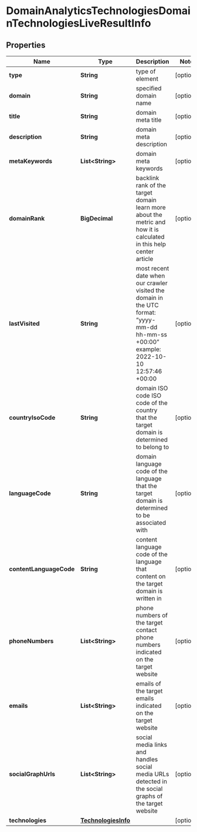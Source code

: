 

# DomainAnalyticsTechnologiesDomainTechnologiesLiveResultInfo


## Properties

| Name | Type | Description | Notes |
|------------ | ------------- | ------------- | -------------|
|**type** | **String** | type of element |  [optional] |
|**domain** | **String** | specified domain name |  [optional] |
|**title** | **String** | domain meta title |  [optional] |
|**description** | **String** | domain meta description |  [optional] |
|**metaKeywords** | **List&lt;String&gt;** | domain meta keywords |  [optional] |
|**domainRank** | **BigDecimal** | backlink rank of the target domain learn more about the metric and how it is calculated in this help center article |  [optional] |
|**lastVisited** | **String** | most recent date when our crawler visited the domain in the UTC format: “yyyy-mm-dd hh-mm-ss +00:00” example: 2022-10-10 12:57:46 +00:00 |  [optional] |
|**countryIsoCode** | **String** | domain ISO code ISO code of the country that the target domain is determined to belong to |  [optional] |
|**languageCode** | **String** | domain language code of the language that the target domain is determined to be associated with |  [optional] |
|**contentLanguageCode** | **String** | content language code of the language that content on the target domain is written in |  [optional] |
|**phoneNumbers** | **List&lt;String&gt;** | phone numbers of the target contact phone numbers indicated on the target website |  [optional] |
|**emails** | **List&lt;String&gt;** | emails of the target emails indicated on the target website |  [optional] |
|**socialGraphUrls** | **List&lt;String&gt;** | social media links and handles social media URLs detected in the social graphs of the target website |  [optional] |
|**technologies** | [**TechnologiesInfo**](TechnologiesInfo.md) |  |  [optional] |



